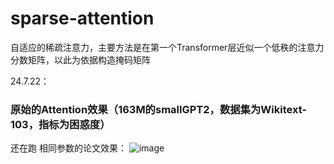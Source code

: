 # sparse-attention
自适应的稀疏注意力，主要方法是在第一个Transformer层近似一个低秩的注意力分数矩阵，以此为依据构造掩码矩阵

24.7.22：
### 原始的Attention效果（163M的smallGPT2，数据集为Wikitext-103，指标为困惑度）
还在跑
相同参数的论文效果：
![image](https://github.com/user-attachments/assets/13d9a690-177c-48af-86ea-f11b128ac874)

